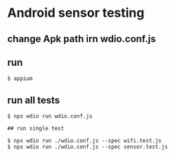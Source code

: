 # Android sensor testing

## change Apk path irn wdio.conf.js

## run 
    $ appium

## run all tests
    
    $ npx wdio run wdio.conf.js

    ## run single test

    $ npx wdio run ./wdio.conf.js --spec wifi.test.js
    $ npx wdio run ./wdio.conf.js --spec sensor.test.js